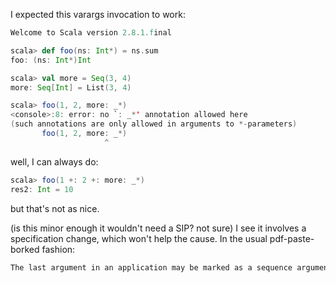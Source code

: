 I expected this varargs invocation to work:

```scala
Welcome to Scala version 2.8.1.final

scala> def foo(ns: Int*) = ns.sum
foo: (ns: Int*)Int

scala> val more = Seq(3, 4)
more: Seq[Int] = List(3, 4)

scala> foo(1, 2, more: _*)
<console>:8: error: no `: _*' annotation allowed here
(such annotations are only allowed in arguments to *-parameters)
       foo(1, 2, more: _*)
                     ^
```

well, I can always do:

```scala
scala> foo(1 +: 2 +: more: _*)
res2: Int = 10
```

but that's not as nice.

(is this minor enough it wouldn't need a SIP? not sure)
I see it involves a specification change, which won't help the cause.  In the usual pdf-paste-borked fashion:
```scala
The last argument in an application may be marked as a sequence argument, e.g. e: _*.Suchanargumentmustcorrespondtoarepeatedparameter(§4.6.2)oftype S* and it must be the only argument matching this parameter (i.e. the number of formal parameters and actual arguments must be the same).
```
